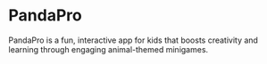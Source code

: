# PandaPro
 PandaPro is a fun, interactive app for kids that boosts creativity and learning through engaging animal-themed minigames.
